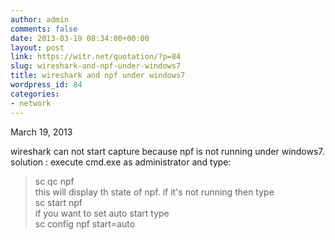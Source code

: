 ```yaml
---
author: admin
comments: false
date: 2013-03-19 08:34:00+00:00
layout: post
link: https://witr.net/quotation/?p=84
slug: wireshark-and-npf-under-windows7
title: wireshark and npf under windows7
wordpress_id: 84
categories:
- network
---
```



  
March 19, 2013  
  
wireshark can not start capture because npf is not running under windows7.  
solution : execute cmd.exe as administrator and type:  
> sc qc npf  
this will display th state of npf. if it's not running then type  
> sc start npf  
if you want to set auto start type  
> sc config npf start=auto  


  




